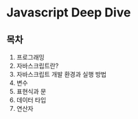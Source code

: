 # Javascript Deep Dive

## 목차

1. 프로그래밍
2. 자바스크립트란?
3. 자바스크립트 개발 환경과 실행 방법
4. 변수
5. 표현식과 문
6. 데이터 타입
7. 연산자
